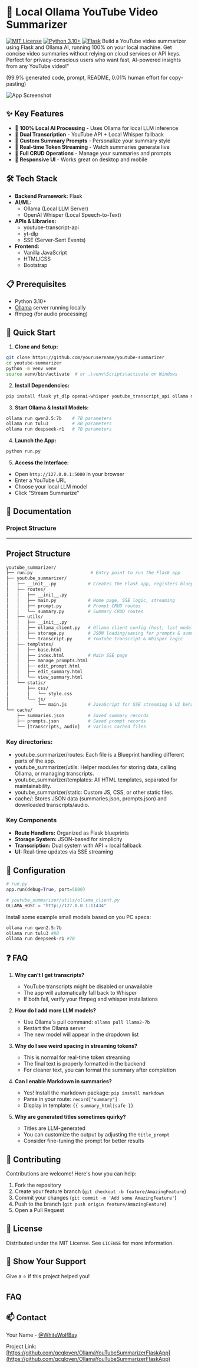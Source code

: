 # 🎥 Local Ollama YouTube Video Summarizer 
[![MIT License](https://img.shields.io/badge/License-MIT-green.svg)](https://choosealicense.com/licenses/mit/)
[![Python 3.10+](https://img.shields.io/badge/python-3.10+-blue.svg)](https://www.python.org/downloads/)
[![Flask](https://img.shields.io/badge/flask-%23000.svg?style=flat&logo=flask&logoColor=white)](https://flask.palletsprojects.com/)
Build a YouTube video summarizer using Flask and Ollama AI, running 100% on your local machine. Get concise video summaries without relying on cloud services or API keys. Perfect for privacy-conscious users who want fast, AI-powered insights from any YouTube video!"

(99.9% generated code, prompt, README, 0.01% human effort for copy-pasting)


![App Screenshot](https://i.imgur.com/hty0wiI.png)

## ✨ Key Features

- 🤖 **100% Local AI Processing** - Uses Ollama for local LLM inference
- 🎯 **Dual Transcription** - YouTube API + Local Whisper fallback
- 📝 **Custom Summary Prompts** - Personalize your summary style
- 🔄 **Real-time Token Streaming** - Watch summaries generate live
- 💾 **Full CRUD Operations** - Manage your summaries and prompts
- 📱 **Responsive UI** - Works great on desktop and mobile

## 🛠️ Tech Stack

- **Backend Framework:** Flask
- **AI/ML:**
  - Ollama (Local LLM Server)
  - OpenAI Whisper (Local Speech-to-Text)
- **APIs & Libraries:**
  - youtube-transcript-api
  - yt-dlp
  - SSE (Server-Sent Events)
- **Frontend:**
  - Vanilla JavaScript
  - HTML/CSS
  - Bootstrap

## 📋 Prerequisites

- Python 3.10+
- [Ollama](https://github.com/jmorganca/ollama) server running locally
- ffmpeg (for audio processing)

## 🚀 Quick Start

1. **Clone and Setup:**
```bash
git clone https://github.com/yourusername/youtube-summarizer
cd youtube-summarizer
python -m venv venv
source venv/bin/activate  # or .\venv\Scripts\activate on Windows
```

2. **Install Dependencies:**
```bash
pip install flask yt_dlp openai-whisper youtube_transcript_api ollama markdown
```

3. **Start Ollama & Install Models:**
```bash
ollama run qwen2.5:7b    # 7B parameters
ollama run tulu3         # 8B parameters
ollama run deepseek-r1   # 7B parameters
```

4. **Launch the App:**
```bash
python run.py
```

5. **Access the Interface:**
- Open `http://127.0.0.1:5000` in your browser
- Enter a YouTube URL
- Choose your local LLM model
- Click "Stream Summarize"

## 📖 Documentation

### Project Structure
---

## Project Structure
```graphql
youtube_summarizer/
├── run.py                      # Entry point to run the Flask app
├── youtube_summarizer/
│   ├── __init__.py            # Creates the Flask app, registers blueprints
│   ├── routes/
│   │   ├── __init__.py
│   │   ├── main.py            # Home page, SSE logic, streaming
│   │   ├── prompt.py          # Prompt CRUD routes
│   │   └── summary.py         # Summary CRUD routes
│   ├── utils/
│   │   ├── __init__.py
│   │   ├── ollama_client.py   # Ollama client config (host, list models)
│   │   ├── storage.py         # JSON loading/saving for prompts & summaries
│   │   └── transcript.py      # YouTube transcript & Whisper logic
│   ├── templates/
│   │   ├── base.html
│   │   ├── index.html         # Main SSE page
│   │   ├── manage_prompts.html
│   │   ├── edit_prompt.html
│   │   ├── edit_summary.html
│   │   └── view_summary.html
│   └── static/
│       ├── css/
│       │   └── style.css
│       └── js/
│           └── main.js        # JavaScript for SSE streaming & UI behaviors
└── cache/
    ├── summaries.json         # Saved summary records
    ├── prompts.json           # Saved prompt records
    └── [transcripts, audio]   # Various cached files

```
### Key directories:
- youtube_summarizer/routes: Each file is a Blueprint handling different parts of the app.
- youtube_summarizer/utils: Helper modules for storing data, calling Ollama, or managing transcripts.
- youtube_summarizer/templates: All HTML templates, separated for maintainability.
- youtube_summarizer/static: Custom JS, CSS, or other static files.
- cache/: Stores JSON data (summaries.json, prompts.json) and downloaded transcripts/audio.


### Key Components

- **Route Handlers:** Organized as Flask blueprints
- **Storage System:** JSON-based for simplicity
- **Transcription:** Dual system with API + local fallback
- **UI:** Real-time updates via SSE streaming

## 🔧 Configuration

```python
# run.py
app.run(debug=True, port=5000)

# youtube_summarizer/utils/ollama_client.py
OLLAMA_HOST = "http://127.0.0.1:11434"

```
Install some example small models based on you PC specs:
``` bash
ollama run qwen2.5:7b
ollama run tulu3 #8B
ollama run deepseek-r1 #7B
```

## ❓ FAQ

1. **Why can't I get transcripts?**
   - YouTube transcripts might be disabled or unavailable
   - The app will automatically fall back to Whisper
   - If both fail, verify your ffmpeg and whisper installations

2. **How do I add more LLM models?**
   - Use Ollama's pull command: `ollama pull llama2-7b`
   - Restart the Ollama server
   - The new model will appear in the dropdown list

3. **Why do I see weird spacing in streaming tokens?**
   - This is normal for real-time token streaming
   - The final text is properly formatted in the backend
   - For cleaner text, you can format the summary after completion

4. **Can I enable Markdown in summaries?**
   - Yes! Install the markdown package: `pip install markdown`
   - Parse in your route: `record["summary"]`
   - Display in template: `{{ summary_html|safe }}`

5. **Why are generated titles sometimes quirky?**
   - Titles are LLM-generated
   - You can customize the output by adjusting the `title_prompt`
   - Consider fine-tuning the prompt for better results
   
## 🤝 Contributing

Contributions are welcome! Here's how you can help:

1. Fork the repository
2. Create your feature branch (`git checkout -b feature/AmazingFeature`)
3. Commit your changes (`git commit -m 'Add some AmazingFeature'`)
4. Push to the branch (`git push origin feature/AmazingFeature`)
5. Open a Pull Request

## 📝 License

Distributed under the MIT License. See `LICENSE` for more information.

## 🌟 Show Your Support

Give a ⭐️ if this project helped you!

## FAQ

## 📫 Contact

Your Name - [@WhiteWolfBay](https://closeai.com/)

Project Link: [https://github.com/gcgloven/OllamaYouTubeSummarizerFlaskApp](https://github.com/gcgloven/OllamaYouTubeSummarizerFlaskApp)

